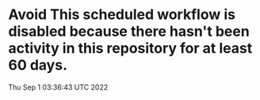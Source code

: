# Avoid This scheduled workflow is disabled because there hasn't been activity in this repository for at least 60 days.
Thu Sep  1 03:36:43 UTC 2022
